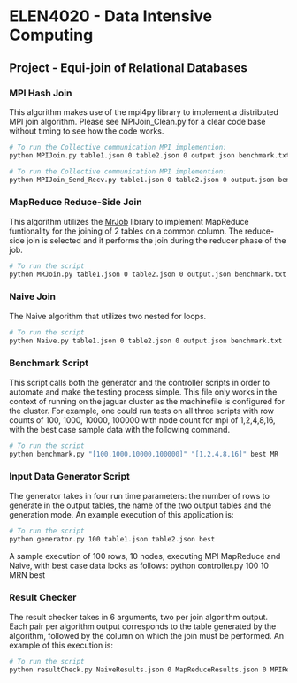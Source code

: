 # ELEN4020 - Data Intensive Computing
## Project - Equi-join of Relational Databases

### MPI Hash Join 
This algorithm makes use of the mpi4py library to implement a distributed MPI join algorithm. Please see MPIJoin_Clean.py for a clear code base without timing to see how the code works.
```bash
# To run the Collective communication MPI implemention:
python MPIJoin.py table1.json 0 table2.json 0 output.json benchmark.txt

# To run the Collective communication MPI implemention:
python MPIJoin_Send_Recv.py table1.json 0 table2.json 0 output.json benchmark.txt
```
### MapReduce Reduce-Side Join
This algorithm utilizes the [MrJob](https://github.com/Yelp/mrjob) library to implement MapReduce funtionality for the joining of 2 tables on a common column. The reduce-side join is selected and it performs the join during the reducer phase of the job. 

```bash
# To run the script
python MRJoin.py table1.json 0 table2.json 0 output.json benchmark.txt
```

### Naive Join
The Naive algorithm that utilizes two nested for loops.

```bash
# To run the script
python Naive.py table1.json 0 table2.json 0 output.json benchmark.txt
```


### Benchmark Script
This script calls both the generator and the controller scripts in order to automate and make the testing process simple. This file only works in the context of running on the jaguar cluster as the machinefile is configured for the cluster. For example, one could run tests on all three scripts with row counts of 100, 1000, 10000, 100000 with node count for mpi of 1,2,4,8,16, with the best case sample data with the following command. 

```bash
# To run the script
python benchmark.py "[100,1000,10000,100000]" "[1,2,4,8,16]" best MR
```
### Input Data Generator Script

The generator takes in four run time parameters: the number of rows to generate in the output tables, the name of the two output tables and the generation mode. An example execution of this application is:

```bash
# To run the script
python generator.py 100 table1.json table2.json best
```
A sample execution of 100 rows, 10 nodes, executing MPI MapReduce and Naive, with best case data looks as follows:
python controller.py 100 10 MRN best


### Result Checker

The result checker takes in 6 arguments, two per join algorithm output. Each pair per algorithm output corresponds to the table generated by the algorithm, followed by the column on which the join must be performed. An example of this execution is:
```bash
# To run the script
python resultCheck.py NaiveResults.json 0 MapReduceResults.json 0 MPIResults.json 0
```
